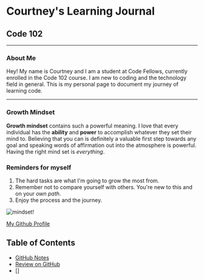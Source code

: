 # Courtney's Learning Journal

## Code 102

---

### About Me

Hey! My name is Courtney and I am a student at Code Fellows, currently enrolled in the Code 102 course. I am new to coding and the technology field in general. This is my personal page to document my journey of learning code.

---

### Growth Mindset

**Growth mindset** contains such a powerful meaning. I love that every individual has the **ability** and **power** to accomplish whatever they set their mind to. Believing that you can is definitely a valuable first step towards any goal and speaking words of affirmation out into the atmosphere is powerful. Having the right mind set is _everything_.

### Reminders for myself

1. The hard tasks are what I'm going to grow the most from.
1. Remember not to compare yourself with others. You're new to this and on your _own path_.
1. Enjoy the process and the journey.

![mindset](https://info.variquest.com/hs-fs/hubfs/PD/Growth%20Mindset%20Webinar%20Graphic.png?width=756&name=Growth%20Mindset%20Webinar%20Graphic.png)!

[My Github Profile](https://github.com/Courtskit)

## Table of Contents

- [GitHub Notes]()
- [Review on GitHub](./codejournal/reflectgit.md)
- []
